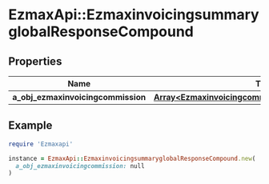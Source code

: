 # EzmaxApi::EzmaxinvoicingsummaryglobalResponseCompound

## Properties

| Name | Type | Description | Notes |
| ---- | ---- | ----------- | ----- |
| **a_obj_ezmaxinvoicingcommission** | [**Array&lt;EzmaxinvoicingcommissionResponseCompound&gt;**](EzmaxinvoicingcommissionResponseCompound.md) |  | [optional] |

## Example

```ruby
require 'Ezmaxapi'

instance = EzmaxApi::EzmaxinvoicingsummaryglobalResponseCompound.new(
  a_obj_ezmaxinvoicingcommission: null
)
```

